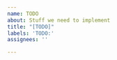 ```yaml
---
name: TODO
about: Stuff we need to implement
title: "[TODO]"
labels: 'TODO:'
assignees: ''

---
```



